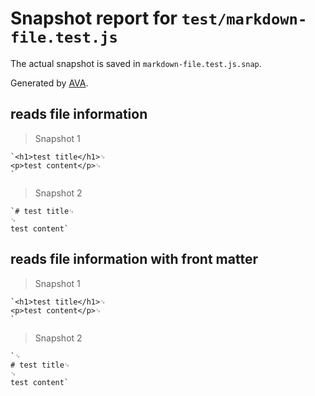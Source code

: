 # Snapshot report for `test/markdown-file.test.js`

The actual snapshot is saved in `markdown-file.test.js.snap`.

Generated by [AVA](https://avajs.dev).

## reads file information

> Snapshot 1

    `<h1>test title</h1>␊
    <p>test content</p>␊
    `

> Snapshot 2

    `# test title␊
    ␊
    test content`

## reads file information with front matter

> Snapshot 1

    `<h1>test title</h1>␊
    <p>test content</p>␊
    `

> Snapshot 2

    `␊
    # test title␊
    ␊
    test content`
